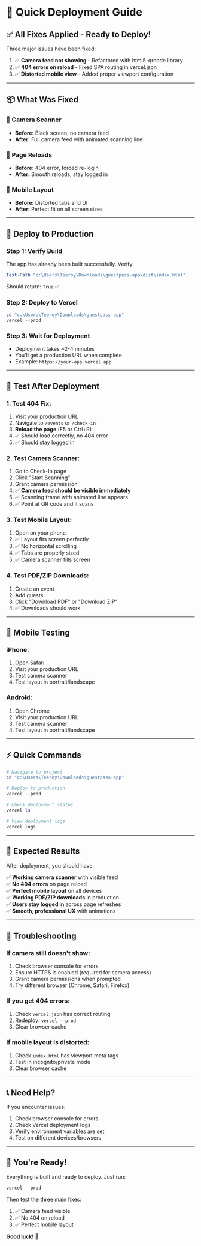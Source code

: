 # 🚀 Quick Deployment Guide

## ✅ All Fixes Applied - Ready to Deploy!

Three major issues have been fixed:
1. ✅ **Camera feed not showing** - Refactored with html5-qrcode library
2. ✅ **404 errors on reload** - Fixed SPA routing in vercel.json
3. ✅ **Distorted mobile view** - Added proper viewport configuration

---

## 📦 What Was Fixed

### 🎥 Camera Scanner
- **Before:** Black screen, no camera feed
- **After:** Full camera feed with animated scanning line

### 🔄 Page Reloads
- **Before:** 404 error, forced re-login
- **After:** Smooth reloads, stay logged in

### 📱 Mobile Layout
- **Before:** Distorted tabs and UI
- **After:** Perfect fit on all screen sizes

---

## 🚀 Deploy to Production

### **Step 1: Verify Build**
The app has already been built successfully. Verify:
```powershell
Test-Path "c:\Users\Teeroy\Downloads\guestpass-app\dist\index.html"
```
Should return: `True` ✅

### **Step 2: Deploy to Vercel**
```powershell
cd "c:\Users\Teeroy\Downloads\guestpass-app"
vercel --prod
```

### **Step 3: Wait for Deployment**
- Deployment takes ~2-4 minutes
- You'll get a production URL when complete
- Example: `https://your-app.vercel.app`

---

## 🧪 Test After Deployment

### **1. Test 404 Fix:**
1. Visit your production URL
2. Navigate to `/events` or `/check-in`
3. **Reload the page** (F5 or Ctrl+R)
4. ✅ Should load correctly, no 404 error
5. ✅ Should stay logged in

### **2. Test Camera Scanner:**
1. Go to Check-In page
2. Click "Start Scanning"
3. Grant camera permission
4. ✅ **Camera feed should be visible immediately**
5. ✅ Scanning frame with animated line appears
6. ✅ Point at QR code and it scans

### **3. Test Mobile Layout:**
1. Open on your phone
2. ✅ Layout fits screen perfectly
3. ✅ No horizontal scrolling
4. ✅ Tabs are properly sized
5. ✅ Camera scanner fills screen

### **4. Test PDF/ZIP Downloads:**
1. Create an event
2. Add guests
3. Click "Download PDF" or "Download ZIP"
4. ✅ Downloads should work

---

## 📱 Mobile Testing

### **iPhone:**
1. Open Safari
2. Visit your production URL
3. Test camera scanner
4. Test layout in portrait/landscape

### **Android:**
1. Open Chrome
2. Visit your production URL
3. Test camera scanner
4. Test layout in portrait/landscape

---

## ⚡ Quick Commands

```powershell
# Navigate to project
cd "c:\Users\Teeroy\Downloads\guestpass-app"

# Deploy to production
vercel --prod

# Check deployment status
vercel ls

# View deployment logs
vercel logs
```

---

## 🎯 Expected Results

After deployment, you should have:

✅ **Working camera scanner** with visible feed  
✅ **No 404 errors** on page reload  
✅ **Perfect mobile layout** on all devices  
✅ **Working PDF/ZIP downloads** in production  
✅ **Users stay logged in** across page refreshes  
✅ **Smooth, professional UX** with animations  

---

## 🐛 Troubleshooting

### **If camera still doesn't show:**
1. Check browser console for errors
2. Ensure HTTPS is enabled (required for camera access)
3. Grant camera permissions when prompted
4. Try different browser (Chrome, Safari, Firefox)

### **If you get 404 errors:**
1. Check `vercel.json` has correct routing
2. Redeploy: `vercel --prod`
3. Clear browser cache

### **If mobile layout is distorted:**
1. Check `index.html` has viewport meta tags
2. Test in incognito/private mode
3. Clear browser cache

---

## 📞 Need Help?

If you encounter issues:
1. Check browser console for errors
2. Check Vercel deployment logs
3. Verify environment variables are set
4. Test on different devices/browsers

---

## 🎉 You're Ready!

Everything is built and ready to deploy. Just run:

```powershell
vercel --prod
```

Then test the three main fixes:
1. ✅ Camera feed visible
2. ✅ No 404 on reload
3. ✅ Perfect mobile layout

**Good luck! 🚀**